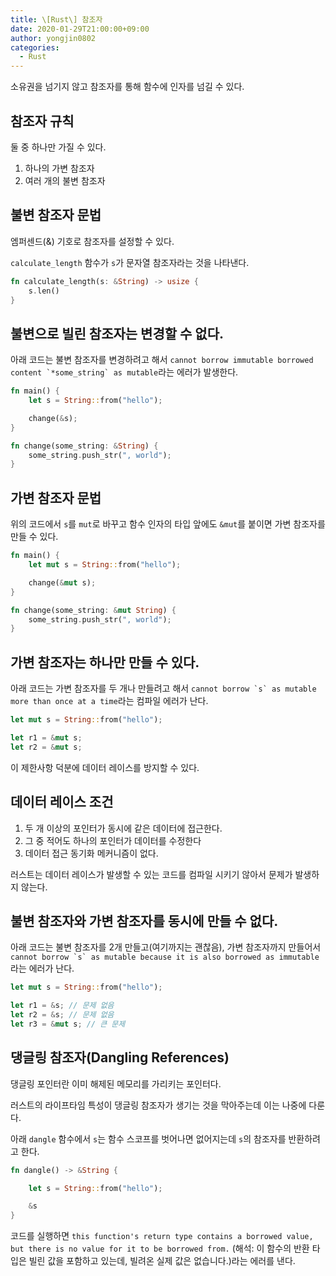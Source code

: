```yaml
---
title: \[Rust\] 참조자
date: 2020-01-29T21:00:00+09:00
author: yongjin0802
categories:
  - Rust
---
```


소유권을 넘기지 않고 참조자를 통해 함수에 인자를 넘길 수 있다.

## 참조자 규칙

둘 중 하나만 가질 수 있다.

1. 하나의 가변 참조자
2. 여러 개의 불변 참조자

## 불변 참조자 문법

엠퍼센드(&) 기호로 참조자를 설정할 수 있다.

`calculate_length` 함수가 `s`가 문자열 참조자라는 것을 나타낸다.

```rust
fn calculate_length(s: &String) -> usize {
    s.len()
}
```

## 불변으로 빌린 참조자는 변경할 수 없다.

아래 코드는 불변 참조자를 변경하려고 해서 `` cannot borrow immutable borrowed content `*some_string` as mutable ``라는 에러가 발생한다.

```rust
fn main() {
    let s = String::from("hello");

    change(&s);
}

fn change(some_string: &String) {
    some_string.push_str(", world");
}
```

## 가변 참조자 문법

위의 코드에서 `s`를 `mut`로 바꾸고 함수 인자의 타입 앞에도 `&mut`를 붙이면 가변 참조자를 만들 수 있다.

```rust
fn main() {
    let mut s = String::from("hello");

    change(&mut s);
}

fn change(some_string: &mut String) {
    some_string.push_str(", world");
}
```

## 가변 참조자는 하나만 만들 수 있다.

아래 코드는 가변 참조자를 두 개나 만들려고 해서 `` cannot borrow `s` as mutable more than once at a time ``라는 컴파일 에러가 난다.

```rust
let mut s = String::from("hello");

let r1 = &mut s;
let r2 = &mut s;
```

이 제한사항 덕분에 데이터 레이스를 방지할 수 있다.

## 데이터 레이스 조건

1. 두 개 이상의 포인터가 동시에 같은 데이터에 접근한다.
2. 그 중 적어도 하나의 포인터가 데이터를 수정한다
3. 데이터 접근 동기화 메커니즘이 없다.

러스트는 데이터 레이스가 발생할 수 있는 코드를 컴파일 시키기 않아서 문제가 발생하지 않는다.

## 불변 참조자와 가변 참조자를 동시에 만들 수 없다.

아래 코드는 불변 참조자를 2개 만들고(여기까지는 괜찮음), 가변 참조자까지 만들어서 `` cannot borrow `s` as mutable because it is also borrowed as immutable ``라는 에러가 난다.

```rust
let mut s = String::from("hello");

let r1 = &s; // 문제 없음
let r2 = &s; // 문제 없음
let r3 = &mut s; // 큰 문제
```

## 댕글링 참조자(Dangling References)

댕글링 포인터란 이미 해제된 메모리를 가리키는 포인터다.

러스트의 라이프타임 특성이 댕글링 참조자가 생기는 것을 막아주는데 이는 나중에 다룬다.

아래 `dangle` 함수에서 `s`는 함수 스코프를 벗어나면 없어지는데 `s`의 참조자를 반환하려고 한다.

```rust
fn dangle() -> &String {

    let s = String::from("hello");

    &s
}
```

코드를 실행하면 `this function's return type contains a borrowed value, but there is no value for it to be borrowed from.` (해석: 이 함수의 반환 타입은 빌린 값을 포함하고 있는데, 빌려온 실제 값은 없습니다.)라는 에러를 낸다.
